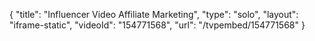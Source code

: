 {
    "title": "Influencer Video Affiliate Marketing",
    "type": "solo",
    "layout": "iframe-static",
    "videoId": "154771568",
    "url": "\/tvpembed\/154771568"
}